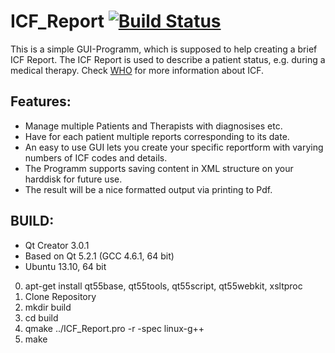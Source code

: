 # ICF_Report [![Build Status](https://travis-ci.org/loaded02/ICF_Report.svg?branch=master)](https://travis-ci.org/loaded02/ICF_Report)

This is a simple GUI-Programm, which is supposed to help creating a brief ICF Report.
 The ICF Report is used to describe a patient status, e.g. during a medical therapy. 
Check [WHO](http://www.who.int/classifications/icf/en/) for more information about ICF.

## Features:
  * Manage multiple Patients and Therapists with diagnosises etc. 
  * Have for each patient multiple reports corresponding to its date. 
  * An easy to use GUI lets you create your specific reportform with varying numbers of ICF codes and details. 
  * The Programm supports saving content in XML structure on your harddisk for future use. 
  * The result will be a nice formatted output via printing to Pdf.

## BUILD:

  * Qt Creator 3.0.1
  * Based on Qt 5.2.1 (GCC 4.6.1, 64 bit)
  * Ubuntu 13.10, 64 bit

  0. apt-get install qt55base, qt55tools, qt55script, qt55webkit, xsltproc
  1. Clone Repository
  2. mkdir build
  3. cd build
  4. qmake ../ICF_Report.pro -r -spec linux-g++
  5. make
